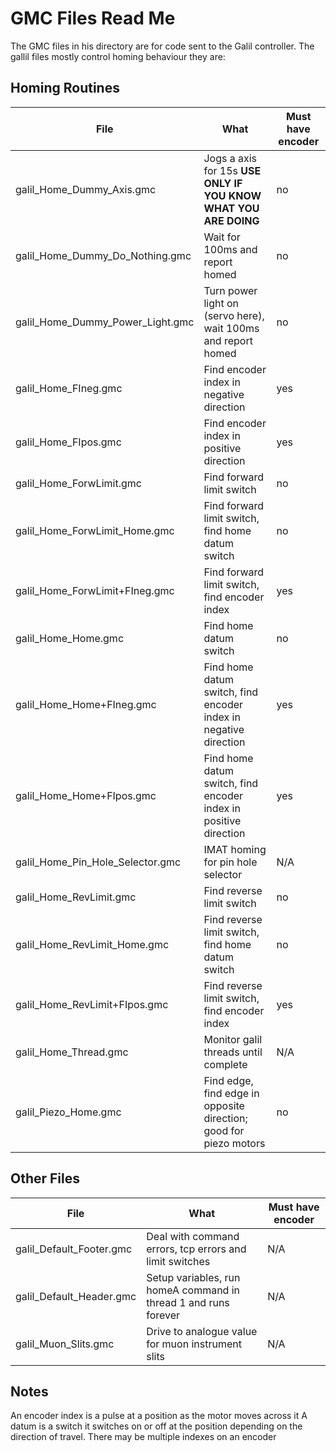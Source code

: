 # GMC Files Read Me 

The GMC files in his directory are for code sent to the Galil controller. The gallil files mostly control homing behaviour they are:


## Homing Routines

File                             | What                                                              | Must have encoder
-------------------------------- | ----------------------------------------------------------------- | -----------------
galil_Home_Dummy_Axis.gmc        | Jogs a axis for 15s **USE ONLY IF YOU KNOW WHAT YOU ARE DOING**   | no 
galil_Home_Dummy_Do_Nothing.gmc  | Wait for 100ms and report homed                                   | no
galil_Home_Dummy_Power_Light.gmc | Turn power light on (servo here), wait 100ms and report homed     | no
galil_Home_FIneg.gmc             | Find encoder index in negative direction                          | yes
galil_Home_FIpos.gmc             | Find encoder index in positive direction                          | yes
galil_Home_ForwLimit.gmc         | Find forward limit switch                                         | no
galil_Home_ForwLimit_Home.gmc    |  Find forward limit switch, find home datum switch                | no
galil_Home_ForwLimit+FIneg.gmc   | Find forward limit switch, find encoder index                     | yes
galil_Home_Home.gmc              | Find home datum switch                                            | no
galil_Home_Home+FIneg.gmc        | Find home datum switch, find encoder index in negative direction  | yes
galil_Home_Home+FIpos.gmc        | Find home datum switch, find encoder index in positive direction  | yes
galil_Home_Pin_Hole_Selector.gmc | IMAT homing for pin hole selector                                 | N/A
galil_Home_RevLimit.gmc          | Find reverse limit switch                                         | no
galil_Home_RevLimit_Home.gmc     | Find reverse limit switch, find home datum switch                 | no
galil_Home_RevLimit+FIpos.gmc    | Find reverse limit switch, find encoder index                     | yes
galil_Home_Thread.gmc            | Monitor galil threads until complete                              | N/A
galil_Piezo_Home.gmc             | Find edge, find edge in opposite direction; good for piezo motors | no


## Other Files

File                             | What                                                              | Must have encoder
-------------------------------- | ----------------------------------------------------------------- | -----------------
galil_Default_Footer.gmc         | Deal with command errors, tcp errors and limit switches           | N/A
galil_Default_Header.gmc         | Setup variables,  run homeA command in thread 1 and runs forever  | N/A
galil_Muon_Slits.gmc             | Drive to analogue value for muon instrument slits                 | N/A


## Notes

An encoder index is a pulse at a position as the motor moves across it
A datum is a switch it switches on or off at the position depending on the direction of travel.
There may be multiple indexes on an encoder
